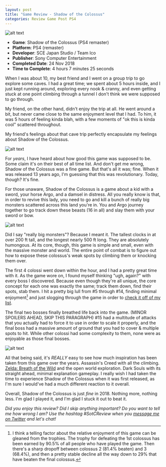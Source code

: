 ```yaml
---
layout: post
title: "Game Review - Shadow of the Colossus"
categories: Review Game Post PS4
---
```


![alt text][gameImg]

- **Game**: Shadow of the Colossus (PS4 remaster)
- **Platform**: PS4 (remaster)
- **Developer**: SCE Japan Studio / Team Ico
- **Publisher**: Sony Computer Entertainment
- **Completed Date**: 24 Nov 2018
- **Time to Complete**: 4 hours 7 minutes 25 seconds

When I was about 10, my best friend and I went on a group trip to go explore some caves. I had a great time; we spent about 5 hours inside, and I just kept running around, exploring every nook & cranny, and even getting stuck at one point climbing through a tunnel I don't think we were supposed to go through.

<!-- more -->

My friend, on the other hand, didn't enjoy the trip at all. He went around a bit, but never came close to the same enjoyment level that I had. To him, it was 5 hours of feeling kinda blah, with a few moments of "ok this is kinda cool" scattered throughout.

My friend's feelings about that cave trip perfectly encapsulate my feelings about Shadow of the Colossus.

![alt text][desert]

For *years*, I have heard about how good this game was supposed to be. Some claim it's on their best of all time list. And don't get me wrong, Shadow of the Colossus was a fine game. But that's all it was; fine. When it was released 13 years ago, I'm guessing that this was revolutionary. Today, though? It's fine.

For those unaware, Shadow of the Colossus is a game about a kid with a sword, your horse Argo, and a damsel in distress. All you really know is that, in order to revive this lady, you need to go and kill a bunch of really big monsters scattered across this land you're in. You and Argo journey together to go track down these beasts (16 in all) and slay them with your sword or bow.

![alt text][boss1]

Did I say "really big monsters"? Because I meant it. The tallest clocks in at over 200 ft tall, and the longest nearly 500 ft long. They are absolutely humongous. At its core, though, this game is simple and small, even with the massive monster and world. The entire point of combat is to figure out how to expose these colossus's weak spots by climbing them or knocking them over.

The first 4 colossi went down within the hour, and I had a pretty great time with it. As the game wore on, I found myself thinking "ugh, again?" with every boss I discovered. Because even though they're all unique, the core concept for each one was exactly the same; track them down, find their spots, stab them. I hit a pretty big lull from #5 through #14, finding minimal enjoyment[^1] and just slogging through the game in order to [check it off of my list][gameList].

The final two bosses finally breathed life back into the game. (MINOR SPOILERS AHEAD, SKIP THIS PARAGRAPH) #15 had a multitude of attacks that you actually had to force it to use in order to scale it properly, and the final boss had a massive amount of ground that you had to cover & multiple spots to hit. While other colossi had some complexity to them, none were as enjoyable as those final bosses.

![alt text][boss2]

All that being said, it's *REALLY* easy to see how much inspiration has been taken from this game over the years. Assassin's Creed with all the climbing. [Zelda: Breath of the Wild][breath] and the open world exploration. Dark Souls with its straight ahead, minimal explanation gameplay. I really wish I had taken the time to experience Shadow of the Colossus when it was first released, as I'm sure I would've had a much different reaction to it overall.

Overall, Shadow of the Colossus is just *fine* in 2018. Nothing more, nothing less. I'm glad I played it, and I'm glad I stuck it out to beat it.

*Did you enjoy this review? Did I skip anything important? Do you want to tell me how wrong I am? Use the hashtag #SotCReview when you [message me on Twitter][twitter] and let's chat!*

[^1]: I think a telling factor about the relative enjoyment of this game can be gleaned from the trophies. The trophy for defeating the 1st colossus has been earned by 90.5% of all people who have played the game. Then there's a sharp dropoff between colossus 2 (81.4% beaten) and 3 (68.4%), and then a pretty stable decline all the way down to 29% that have beaten the final colossus.

[gameImg]: https://imgur.com/1vzLSHn.jpg "Shadow of the Colossus"
[desert]: https://imgur.com/fbHnlh7.jpg "Riding through the desert"
[boss1]: https://imgur.com/Tqr3J9D.jpg "Really Big Monsters"
[boss2]: https://imgur.com/NXEKy47.jpg "Fighting a colossus"
[gameList]: https://docs.google.com/spreadsheets/d/1zg-SOYI8DlH-ibSNslfPtq0xJB4sEMb_7OHKbq2qclk/edit?usp=sharing
[breath]: http://niclake.me/breath-of-the-wild/
[twitter]: http://twitter.com/niclake

